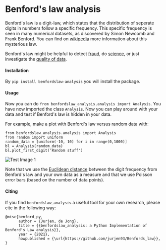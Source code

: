 # Benford's law analysis

Benford's law is a digit-law, which states that the distribution of seperate digits in numbers follow a specific frequency.
This specific frequency is seen in many numerical datasets, as discovered by Simon Newcomb and Frank Benford.
You can find on [wikipedia] more information about this mysterious law.

Benford's law might be helpful to detect [fraud], do [science], or just investigate the [quality of data].

#### Installation
By ```pip install benfordslaw-analysis``` you will install the package.

#### Usage
Now you can do ```from benfordslaw_analysis.analysis import Analysis```.
You have now imported the class ```Analysis```.
Now you can play around with your data and test if Benford's law is hidden in your data.

For example, make a plot with Benford's law versus random data with:
```
from benfordslaw_analysis.analysis import Analysis
from random import uniform
random_data = [uniform(-10, 10) for i in range(0,1000)]
bl = Analysis(random_data)
bl.plot_first_digit('Random stuff')
```
![Test Image 1](test.png)

Note that we use the [Euclidean distance] between the digit frequency from Benford's law and your own data as a measure
and that we use Poisson error bars (based on the number of data points).

#### Citing

If you find ```benfordslaw_analysis``` a useful tool for your own research, please cite in the following way:

```
@misc{benford_py,
      author = {Jurjen, de Jong},
      title = {{benfordslaw_analysis: a Python Implementation of Benford's Law analysis}},
      year = {2021},
      howpublished = {\url{https://github.com/jurjen93/Benfords_law}},
}
```

[wikipedia]: https://en.wikipedia.org/wiki/Benford%27s_law
[fraud]: https://www.journalofaccountancy.com/issues/2017/apr/excel-and-benfords-law-to-detect-fraud.html
[science]: https://towardsdatascience.com/benfords-law-in-the-gaia-universe-b5727db7a936
[quality of data]: https://www.idfcinstitute.org/blog/2020/november/using-benfords-law-to-understand-covid-19-data-quality/
[Euclidean distance]: https://en.wikipedia.org/wiki/Euclidean_distance